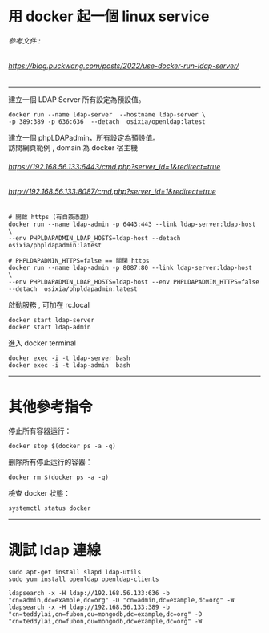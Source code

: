 # 用 docker 起一個 linux service
###### 參考文件 :
###### https://blog.puckwang.com/posts/2022/use-docker-run-ldap-server/

---
建立一個 LDAP Server 所有設定為預設值。

    docker run --name ldap-server  --hostname ldap-server \
    -p 389:389 -p 636:636  --detach  osixia/openldap:latest

建立一個 phpLDAPadmin，所有設定為預設值。\
訪問網頁範例 , domain 為 docker 宿主機
###### https://192.168.56.133:6443/cmd.php?server_id=1&redirect=true
###### http://192.168.56.133:8087/cmd.php?server_id=1&redirect=true

    # 開啟 https (有自簽憑證)
    docker run --name ldap-admin -p 6443:443 --link ldap-server:ldap-host \
    --env PHPLDAPADMIN_LDAP_HOSTS=ldap-host --detach osixia/phpldapadmin:latest

    # PHPLDAPADMIN_HTTPS=false == 關閉 https
    docker run --name ldap-admin -p 8087:80 --link ldap-server:ldap-host  \
    --env PHPLDAPADMIN_LDAP_HOSTS=ldap-host --env PHPLDAPADMIN_HTTPS=false --detach  osixia/phpldapadmin:latest

啟動服務 , 可加在 rc.local 

    docker start ldap-server
    docker start ldap-admin 

進入 docker terminal

    docker exec -i -t ldap-server bash
    docker exec -i -t ldap-admin  bash


---
# 其他參考指令

停止所有容器运行：

    docker stop $(docker ps -a -q)

删除所有停止运行的容器：

    docker rm $(docker ps -a -q)

檢查 docker 狀態：

    systemctl status docker

---
# 測試 ldap 連線
    sudo apt-get install slapd ldap-utils
    sudo yum install openldap openldap-clients

    ldapsearch -x -H ldap://192.168.56.133:636 -b "cn=admin,dc=example,dc=org" -D "cn=admin,dc=example,dc=org" -W
    ldapsearch -x -H ldap://192.168.56.133:389 -b "cn=teddylai,cn=fubon,ou=mongodb,dc=example,dc=org" -D "cn=teddylai,cn=fubon,ou=mongodb,dc=example,dc=org" -W
